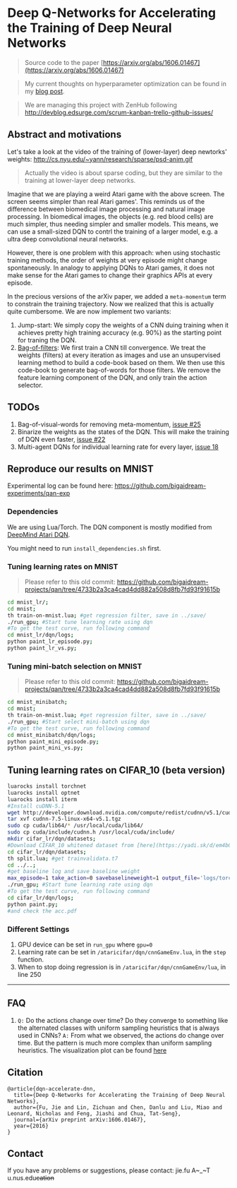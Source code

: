 # Deep Q-Networks for Accelerating the Training of Deep Neural Networks

> Source code to the paper [https://arxiv.org/abs/1606.01467](https://arxiv.org/abs/1606.01467)

> My current thoughts on hyperparameter optimization can be found in my [blog post](https://bigaidream.gitbooks.io/tech-blog/content/2016/thoughts-hyperparameter.html).

> We are managing this project with ZenHub following http://devblog.edsurge.com/scrum-kanban-trello-github-issues/

## Abstract and motivations

Let's take a look at the video of the training of (lower-layer) deep newtorks' weights: http://cs.nyu.edu/~yann/research/sparse/psd-anim.gif  

> Actually the video is about sparse coding, but they are similar to the training at lower-layer deep networks. 

Imagine that we are playing a weird Atari game with the above screen. The screen seems simpler than real Atari games'. This reminds us of the difference between biomedical image processing and natural image processing. In biomedical images, the objects (e.g. red blood cells) are much simpler, thus needing simpler and smaller models. This means, we can use a small-sized DQN to contrl the training of a larger model, e.g. a ultra deep convolutional neural networks. 

However, there is one problem with this approach: when using stochastic training methods, the order of weights at very episode might change spontaneously. In analogy to applying DQNs to Atari games, it does not make sense for the Atari games to change their graphics APIs at every episode. 

In the precious versions of the arXiv paper, we added a `meta-momentum` term to constrain the training trajectory. Now we realized that this is actually quite cumbersome. We are now implement two variants:

1. Jump-start: We simply copy the weights of a CNN duing training when it achieves pretty high training accuracy (e.g. 90%) as the starting point for traning the DQN. 
2. [Bag-of-filters](https://github.com/bigaidream-projects/qan/issues/25): We first train a CNN till convergence. We treat the weights (filters) at every iteration as images and use an unsupervised learning method to build a code-book based on them. We then use this code-book to generate bag-of-words for those filters. We remove the feature learning component of the DQN, and only train the action selector. 



## TODOs
1. Bag-of-visual-words for removing meta-momentum, [issue #25](https://github.com/bigaidream-projects/qan/issues/25)
2. Binarize the weights as the states of the DQN. This will make the training of DQN even faster, [issue #22](https://github.com/bigaidream-projects/qan/issues/22)
3. Multi-agent DQNs for individual learning rate for every layer, [issue 18](https://github.com/bigaidream-projects/qan/issues/18)

## Reproduce our results on MNIST

Experimental log can be found here: https://github.com/bigaidream-experiments/qan-exp

### Dependencies
We are using Lua/Torch. The DQN component is mostly modified from [DeepMind Atari DQN](https://github.com/kuz/DeepMind-Atari-Deep-Q-Learner). 

You might need to run `install_dependencies.sh` first. 

### Tuning learning rates on MNIST
> Please refer to this old commit: https://github.com/bigaidream-projects/qan/tree/4733b2a3ca4cad4dd882a508d8fb7fd93f91615b

```bash
cd mnist_lr/;
cd mnist;
th train-on-mnist.lua; #get regression filter, save in ../save/
./run_gpu; #Start tune learning rate using dqn
#To get the test curve, run following command
cd mnist_lr/dqn/logs;
python paint_lr_episode.py;
python paint_lr_vs.py;
```

### Tuning mini-batch selection on MNIST 

> Please refer to this old commit: https://github.com/bigaidream-projects/qan/tree/4733b2a3ca4cad4dd882a508d8fb7fd93f91615b

```bash
cd mnist_minibatch;
cd mnist;
th train-on-mnist.lua; #get regression filter, save in ../save/
./run_gpu; #Start select mini-batch using dqn
#To get the test curve, run following command
cd mnist_minibatch/dqn/logs;
python paint_mini_episode.py;
python paint_mini_vs.py;
```

## Tuning learning rates on CIFAR_10 (beta version)
```bash
luarocks install torchnet
luarocks install optnet
luarocks install iterm
#Install cuDNN-5.1
wget http://developer.download.nvidia.com/compute/redist/cudnn/v5.1/cudnn-7.5-linux-x64-v5.1.tgz
tar xvf cudnn-7.5-linux-x64-v5.1.tgz
sudo cp cuda/lib64/* /usr/local/cuda/lib64/
sudo cp cuda/include/cudnn.h /usr/local/cuda/include/
mkdir cifar_lr/dqn/datasets;
#Download CIFAR_10 whitened dataset from [here](https://yadi.sk/d/em4b0FMgrnqxy) and save in cifar_lr/dqn/datasets
cd cifar_lr/dqn/datasets;
th split.lua; #get trainvalidata.t7
cd ../..;
#get baseline log and save baseline weight
max_episode=1 take_action=0 savebaselineweight=1 output_file='logs/torchnet_test_baseline.log' ./run_gpu
./run_gpu; #Start tune learning rate using dqn
#To get the test curve, run following command
cd cifar_lr/dqn/logs;
python paint.py;
#and check the acc.pdf
```

### Different Settings
1. GPU device can be set in `run_gpu` where `gpu=0`
2. Learning rate can be set in `/ataricifar/dqn/cnnGameEnv.lua`, in the `step` function. 
3. When to stop doing regression is in `/ataricifar/dqn/cnnGameEnv/lua`, in line 250

---

## FAQ
1. `Q:` Do the actions change over time? Do they converge to something like the alternated classes with uniform sampling heuristics that is always used in CNNs? 
`A:` From what we observed, the actions do change over time. But the pattern is much more complex than uniform sampling heuristics. The visualization plot can be found [here](https://github.com/bigaidream-experiments/qan-exp/blob/master/batchvisualization/20160724/batchvisual.pdf)


## Citation
```
@article{dqn-accelerate-dnn,
  title={Deep Q-Networks for Accelerating the Training of Deep Neural Networks},
  author={Fu, Jie and Lin, Zichuan and Chen, Danlu and Liu, Miao and Leonard, Nicholas and Feng, Jiashi and Chua, Tat-Seng},
  journal={arXiv preprint arXiv:1606.01467},
  year={2016}
}
```

## Contact

If you have any problems or suggestions, please contact: jie.fu A~_~T u.nus.edu~~cation~~
